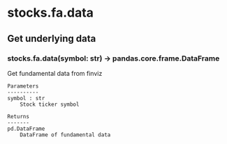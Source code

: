 # stocks.fa.data

## Get underlying data 
### stocks.fa.data(symbol: str) -> pandas.core.frame.DataFrame

Get fundamental data from finviz

    Parameters
    ----------
    symbol : str
        Stock ticker symbol

    Returns
    -------
    pd.DataFrame
        DataFrame of fundamental data
